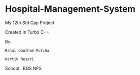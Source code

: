 # Hospital-Management-System
My 12th Std Cpp Project

Created in Turbo C++

By 

    Rahul Gautham Putcha
    
    Kartik Nesari
    
School : BGS NPS
